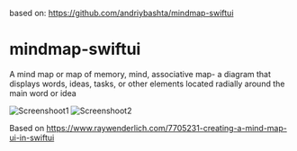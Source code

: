 based on:
https://github.com/andriybashta/mindmap-swiftui

# mindmap-swiftui
A mind map or map of memory, mind, associative map- a diagram that displays words, ideas, tasks, or other elements located radially around the main word or idea

![Screenshoot1](https://raw.github.com/andreybashta/mindmap-swiftui/master/Screenshot1.png)
![Screenshoot2](https://raw.github.com/andreybashta/mindmap-swiftui/master/Screenshot2.png)

Based on https://www.raywenderlich.com/7705231-creating-a-mind-map-ui-in-swiftui
